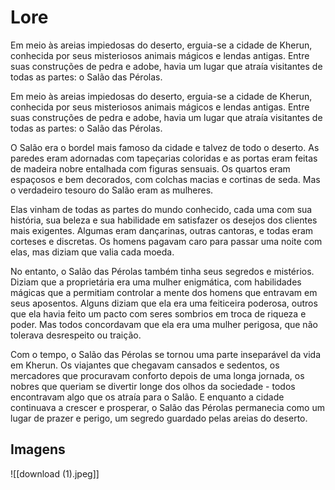 # Lore

Em meio às areias impiedosas do deserto, erguia-se a cidade de Kherun, conhecida por seus misteriosos animais mágicos e lendas antigas. Entre suas construções de pedra e adobe, havia um lugar que atraía visitantes de todas as partes: o Salão das Pérolas.

Em meio às areias impiedosas do deserto, erguia-se a cidade de Kherun, conhecida por seus misteriosos animais mágicos e lendas antigas. Entre suas construções de pedra e adobe, havia um lugar que atraía visitantes de todas as partes: o Salão das Pérolas.

O Salão era o bordel mais famoso da cidade e talvez de todo o deserto. As paredes eram adornadas com tapeçarias coloridas e as portas eram feitas de madeira nobre entalhada com figuras sensuais. Os quartos eram espaçosos e bem decorados, com colchas macias e cortinas de seda. Mas o verdadeiro tesouro do Salão eram as mulheres.

Elas vinham de todas as partes do mundo conhecido, cada uma com sua história, sua beleza e sua habilidade em satisfazer os desejos dos clientes mais exigentes. Algumas eram dançarinas, outras cantoras, e todas eram corteses e discretas. Os homens pagavam caro para passar uma noite com elas, mas diziam que valia cada moeda.

No entanto, o Salão das Pérolas também tinha seus segredos e mistérios. Diziam que a proprietária era uma mulher enigmática, com habilidades mágicas que a permitiam controlar a mente dos homens que entravam em seus aposentos. Alguns diziam que ela era uma feiticeira poderosa, outros que ela havia feito um pacto com seres sombrios em troca de riqueza e poder. Mas todos concordavam que ela era uma mulher perigosa, que não tolerava desrespeito ou traição.

Com o tempo, o Salão das Pérolas se tornou uma parte inseparável da vida em Kherun. Os viajantes que chegavam cansados e sedentos, os mercadores que procuravam conforto depois de uma longa jornada, os nobres que queriam se divertir longe dos olhos da sociedade - todos encontravam algo que os atraía para o Salão. E enquanto a cidade continuava a crescer e prosperar, o Salão das Pérolas permanecia como um lugar de prazer e perigo, um segredo guardado pelas areias do deserto.


## Imagens

![[download (1).jpeg]]